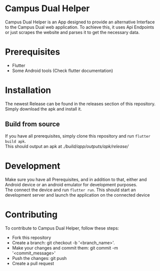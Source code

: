 # Campus Dual Helper
Campus Dual Helper is an App designed to provide an alternative Interface to the Campus Dual web application. To achieve this, it uses Api Endpoints or just scrapes the website and parses it to get the necessary data.

# Prerequisites
- Flutter
- Some Android tools (Check flutter documentation)

# Installation
The newest Release can be found in the releases section of this repository. Simply download the apk and install it.

## Build from source
If you have all prerequisites, simply clone this repository and run `flutter build apk`. <br>
This should output an apk at *./build/app/outputs/apk/release/*

# Development
Make sure you have all Prerequisites, and in addition to that, either and Android device or an android emulator for development purposes.<br>
The connect the device and run `flutter run`. This should start an development server and launch the application on the connected device

# Contributing
To contribute to Campus Dual Helper, follow these steps:

- Fork this repository
- Create a branch: git checkout -b '<branch_name>'.
- Make your changes and commit them: git commit -m '<commit_message>'
- Push the changes: git push
- Create a pull request